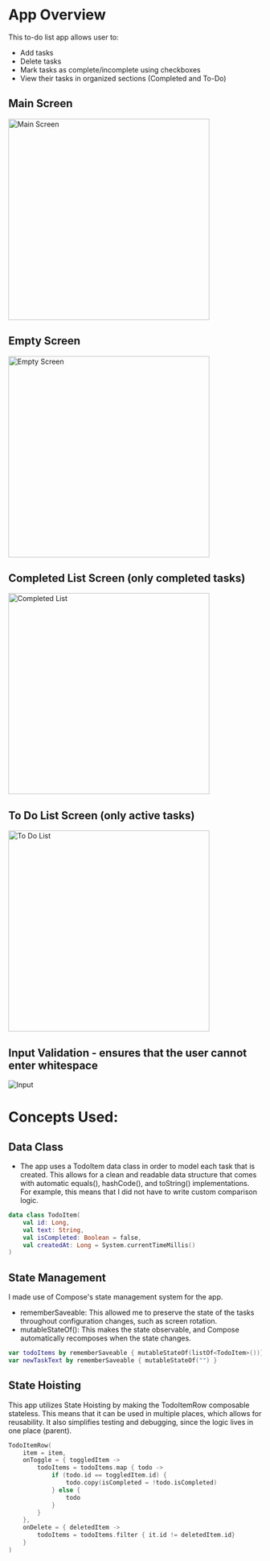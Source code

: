 # App Overview 
This to-do list app allows user to:
- Add tasks
- Delete tasks
- Mark tasks as complete/incomplete using checkboxes
- View their tasks in organized sections (Completed and To-Do)

## Main Screen
<img src = "Screenshots/MainScreen.png" alt = "Main Screen" width = "400"/>

## Empty Screen
<img src="Screenshots/EmptyScreen.png" alt="Empty Screen" width="400"/>

## Completed List Screen (only completed tasks)
<img src = "Screenshots/CompletedItems.png" alt = "Completed List" width = "400"/>

## To Do List Screen (only active tasks)
<img src = "Screenshots/ToDoList.png" alt = "To Do List" width = "400"/>

## Input Validation - ensures that the user cannot enter whitespace
![Input](Screenshots/InputValidation.png)

# Concepts Used:
## Data Class
- The app uses a TodoItem data class in order to model each task that is created. This allows for a clean and readable data structure that comes with automatic equals(), hashCode(), and toString() implementations. For example, this means that I did not have to write custom comparison logic.
```kotlin
data class TodoItem(
    val id: Long,
    val text: String,
    val isCompleted: Boolean = false,
    val createdAt: Long = System.currentTimeMillis()
)
```
## State Management
I made use of Compose's state management system for the app.
- rememberSaveable: This allowed me to preserve the state of the tasks throughout configuration changes, such as screen rotation.
- mutableStateOf(): This makes the state observable, and Compose automatically recomposes when the state changes.
```kotlin
var todoItems by rememberSaveable { mutableStateOf(listOf<TodoItem>())}
var newTaskText by rememberSaveable { mutableStateOf("") }
```
## State Hoisting
This app utilizes State Hoisting by making the TodoItemRow composable stateless. This means that it can be used in multiple places, which allows for reusability. It also simplifies testing and debugging, since the logic lives in one place (parent). 
```kotlin
TodoItemRow(
    item = item,
    onToggle = { toggledItem ->
        todoItems = todoItems.map { todo ->
            if (todo.id == toggledItem.id) {
                todo.copy(isCompleted = !todo.isCompleted)
            } else {
                todo
            }
        }
    },
    onDelete = { deletedItem ->
        todoItems = todoItems.filter { it.id != deletedItem.id}
    }
)
```
